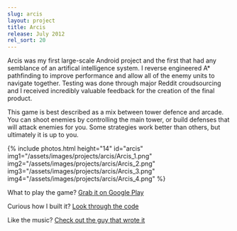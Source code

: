 ```yaml
---
slug: arcis
layout: project
title: Arcis
release: July 2012
rel_sort: 20
---
```


Arcis was my first large-scale Android project and the first that had any semblance of an artifical intelligence
system. I reverse engineered A\* pathfinding to improve performance and allow all of the enemy
units to navigate together. Testing was done through major Reddit croudsourcing and I received
incredibly valuable feedback for the creation of the final product.

This game is best described as a mix between tower defence and arcade.
You can shoot enemies by controlling the main tower, or build defenses
that will attack enemies for you.  Some strategies work better than
others, but ultimately it is up to you.

{% include photos.html
  height="14" id="arcis"
  img1="/assets/images/projects/arcis/Arcis_1.png"
  img2="/assets/images/projects/arcis/Arcis_2.png"
  img3="/assets/images/projects/arcis/Arcis_3.png"
  img4="/assets/images/projects/arcis/Arcis_4.png"
%}

What to play the game? [Grab it on Google Play](https://play.google.com/store/apps/details?id=com.petronicarts.arcis)

Curious how I built it? [Look through the code](https://github.com/Tornquist/Arcis)

Like the music? [Check out the guy that wrote it](http://michaelbetzmusic.com/)
